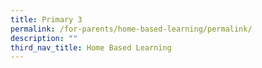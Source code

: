 ```yaml
---
title: Primary 3
permalink: /for-parents/home-based-learning/permalink/
description: ""
third_nav_title: Home Based Learning
---
```

